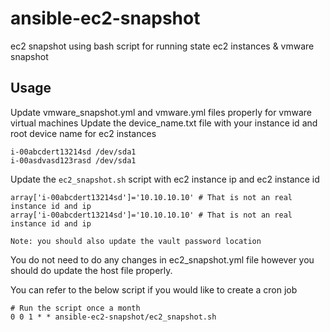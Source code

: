 # ansible-ec2-snapshot
ec2 snapshot using bash script for running state ec2 instances & vmware snapshot

## Usage

Update vmware_snapshot.yml and vmware.yml files properly for vmware virtual machines
Update the device_name.txt file with your instance id and root device name for ec2 instances

```
i-00abcdert13214sd /dev/sda1  
i-00asdvasd123rasd /dev/sda1 
```

Update the `ec2_snapshot.sh` script with ec2 instance ip and ec2 instance id
```
array['i-00abcdert13214sd']='10.10.10.10' # That is not an real instance id and ip
array['i-00abcdert13214sd']='10.10.10.10' # That is not an real instance id and ip

Note: you should also update the vault password location
```
You do not need to do any changes in ec2_snapshot.yml file however you should do update the host file properly.

You can refer to the below script if you would like to create a cron job
````
# Run the script once a month
0 0 1 * * ansible-ec2-snapshot/ec2_snapshot.sh
````
